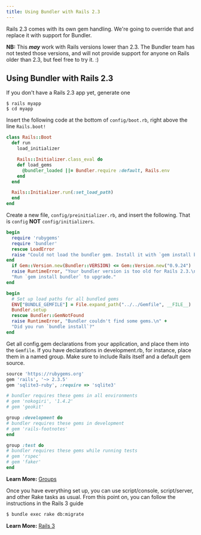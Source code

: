 ```yaml
---
title: Using Bundler with Rails 2.3
---
```


Rails 2.3 comes with its own gem handling. We're going to override that and replace it with support for Bundler.

<aside class="notes">
<b>NB:</b> This <i><b>may</b></i> work with Rails versions lower than 2.3.
The Bundler team has not tested those versions, and will not provide support 
for anyone on Rails older than 2.3, but feel free to try it. :)
</aside>

## Using Bundler with Rails 2.3

If you don't have a Rails 2.3 app yet, generate one

``` shell
$ rails myapp
$ cd myapp
```

Insert the following code at the bottom of `config/boot.rb`, right above the line `Rails.boot!`

``` ruby
class Rails::Boot
  def run
    load_initializer

    Rails::Initializer.class_eval do
    def load_gems
      @bundler_loaded ||= Bundler.require :default, Rails.env
    end
  end

  Rails::Initializer.run(:set_load_path)
  end
end
```
Create a new file, `config/preinitializer.rb`, and insert the following. That is `config` **NOT** `config/initializers`.

``` ruby
begin
  require 'rubygems'
  require 'bundler'
  rescue LoadError
  raise "Could not load the bundler gem. Install it with `gem install bundler`."
end
  if Gem::Version.new(Bundler::VERSION) <= Gem::Version.new("0.9.24")
  raise RuntimeError, "Your bundler version is too old for Rails 2.3.\n" + \
  "Run `gem install bundler` to upgrade."
end

begin
  # Set up load paths for all bundled gems
  ENV["BUNDLE_GEMFILE"] = File.expand_path("../../Gemfile", __FILE__)
  Bundler.setup
  rescue Bundler::GemNotFound
  raise RuntimeError, "Bundler couldn't find some gems.\n" +
  "Did you run `bundle install`?"
end
```

Get all config.gem declarations from your application, and place them into the `Gemfile`. 
If you have declarations in development.rb, for instance, place them in a named 
group. Make sure to include Rails itself and a default gem source.

``` ruby
source 'https://rubygems.org'
gem 'rails', '~> 2.3.5'
gem 'sqlite3-ruby', :require => 'sqlite3'

# bundler requires these gems in all environments
# gem 'nokogiri', '1.4.2'
# gem 'geokit'

group :development do
# bundler requires these gems in development
# gem 'rails-footnotes'
end

group :test do
# bundler requires these gems while running tests
# gem 'rspec'
# gem 'faker'
end
```

**Learn More:** [Groups](./groups.html)

Once you have everything set up, you can use script/console, script/server, and 
other Rake tasks as usual. From this point on, you can follow the instructions in the Rails 3 guide

``` bash
$ bundle exec rake db:migrate
```

**Learn More:** [Rails 3](./rails3.html#shared_with_23)


